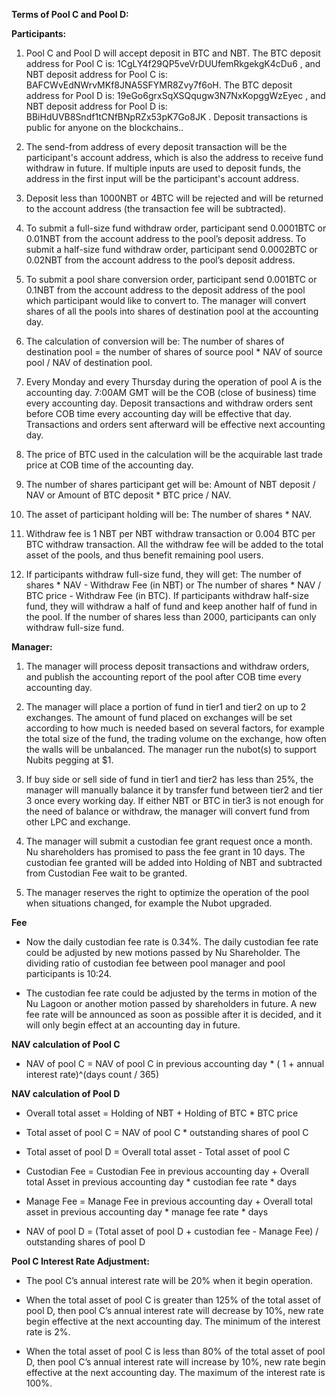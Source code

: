 ﻿**Terms of Pool C and Pool D:**

**Participants:**

1. Pool C and Pool D will accept deposit in BTC and NBT. The BTC deposit address for Pool C is: 1CgLY4f29QP5veVrDUUfemRkgekgK4cDu6 , and NBT deposit address for Pool C is: BAFCWvEdNWrvMKf8JNA5SFYMR8Zvy7f6oH. The BTC deposit address for Pool D is: 19eGo6grxSqXSQqugw3N7NxKopggWzEyec , and NBT deposit address for Pool D is: BBiHdUVB8Sndf1tCNfBNpRZx53pK7Go8JK . Deposit transactions is public for anyone on the blockchains..

2. The send-from address of every deposit transaction will be the participant's account address, which is also the address to receive fund withdraw in future. If multiple inputs are used to deposit funds, the address in the first input will be the participant's account address.

3. Deposit less than 1000NBT or 4BTC will be rejected and will be returned to the account address (the transaction fee will be subtracted).

4. To submit a full-size fund withdraw order, participant send 0.0001BTC or 0.01NBT from the account address to the pool’s deposit address. To submit a half-size fund withdraw order, participant send 0.0002BTC or 0.02NBT from the account address to the pool’s deposit address.

5. To submit a pool share conversion order, participant send 0.001BTC or 0.1NBT from the account address to the deposit address of the pool which participant would like to convert to. The manager will convert shares of all the pools into shares of destination pool at the accounting day. 

6. The calculation of conversion will be: The number of shares of destination pool = the number of shares of source pool * NAV of source pool / NAV of destination pool.

7. Every Monday and every Thursday during the operation of pool A is the accounting day. 7:00AM GMT will be the COB (close of business) time every accounting day. Deposit transactions and withdraw orders sent before COB time every accounting day will be effective that day. Transactions and orders sent afterward will be effective next accounting day.

8. The price of BTC used in the calculation will be the acquirable last trade price at COB time of the accounting day.

9. The number of shares participant get will be: Amount of NBT deposit / NAV or Amount of BTC deposit * BTC price / NAV.

10. The asset of participant holding will be: The number of shares * NAV.

11. Withdraw fee is 1 NBT per NBT withdraw transaction or 0.004 BTC per BTC withdraw transaction. All the withdraw fee will be added to the total asset of the pools, and thus benefit remaining pool users.

11. If participants withdraw full-size fund, they will get: The number of shares * NAV - Withdraw Fee (in NBT) or The number of shares * NAV / BTC price - Withdraw Fee (in BTC). If participants withdraw half-size fund, they will withdraw a half of fund and keep another half of fund in the pool. If the number of shares less than
2000, participants can only withdraw full-size fund.

**Manager:**

1. The manager will process deposit transactions and withdraw orders, and publish the accounting report of the pool after COB time every accounting day.

2. The manager will place a portion of fund in tier1 and tier2 on up to 2 exchanges. The amount of fund placed on exchanges will be set according to how much is needed based on several factors, for example the total size of the fund, the trading volume on the exchange, how often the walls will be unbalanced. The manager run the nubot(s) to support Nubits pegging at $1.

3. If buy side or sell side of fund in tier1 and tier2 has less than 25%, the manager will manually balance it by transfer fund between tier2 and tier 3 once every working day. If either NBT or BTC in tier3 is not enough for the need of balance or withdraw, the manager will convert fund from other
LPC and exchange.

4. The manager will submit a custodian fee grant request once a month. Nu shareholders has promised to pass the fee grant in 10 days. The custodian fee granted will be added into Holding of NBT and subtracted from Custodian Fee wait to be granted.

5. The manager reserves the right to optimize the operation of the pool when situations changed, for example the Nubot upgraded.

**Fee**

 - Now the daily custodian fee rate is 0.34%. The daily custodian fee rate could be adjusted by new motions passed by Nu Shareholder. The dividing ratio of custodian fee between pool manager and pool participants is 10:24.

 - The custodian fee rate could be adjusted by the terms in motion of the Nu Lagoon or another motion passed by shareholders in future. A new fee rate will be announced as soon as possible after it is decided, and it will only begin effect at an accounting day in future.


**NAV calculation of Pool C**


 - NAV of pool C = NAV of pool C in previous accounting day * ( 1 +
   annual interest rate)^(days count / 365)



**NAV calculation of Pool D**



- Overall total asset = Holding of NBT + Holding of BTC * BTC price



- Total asset of pool C = NAV of pool C * outstanding shares of pool C



- Total asset of pool D = Overall total asset - Total asset of pool C


- Custodian Fee = Custodian Fee in previous accounting day + Overall total Asset in previous accounting day * custodian fee rate * days


- Manage Fee = Manage Fee in previous accounting day + Overall total asset in previous accounting day * manage fee
rate * days


- NAV of pool D = (Total asset of pool D + custodian fee - Manage Fee) / outstanding shares of pool D


**Pool C Interest Rate Adjustment:**


- The pool C’s annual interest rate will be 20% when it begin operation.



- When the total asset of pool C is greater than 125% of the total asset of pool D, then pool C’s annual interest rate will decrease by 10%, new rate begin effective at the next accounting day. The minimum of the interest rate is 2%.



- When the total asset of pool C is less than 80% of the total asset of pool D, then pool C’s annual interest rate will increase by 10%, new rate begin effective at the next accounting day. The maximum of the interest rate is 100%.